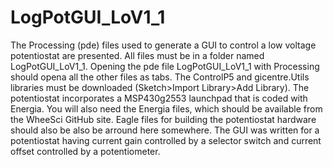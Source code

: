LogPotGUI_LoV1_1
================
The Processing (pde) files used to generate a GUI to control a low voltage potentiostat are presented.
All files must be in a folder named LogPotGUI_LoV1_1.  Opening the pde file LogPotGUI_LoV1_1 with Processing should opena all the other files as tabs.
The ControlP5 and gicentre.Utils libraries must be downloaded (Sketch>Import Library>Add Library).
The potentiostat incorporates a MSP430g2553 launchpad that is coded with Energia. You will also need the Energia files, which should be available from the WheeSci GitHub site.  Eagle files for building the potentiostat hardware should also be also be arround here somewhere.
The GUI was written for a potentiostat having current gain controlled by a selector switch and current offset controlled by a potentiometer.

